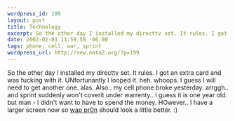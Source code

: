 ```yaml
--- 
wordpress_id: 199
layout: post
title: Technology
excerpt: So the other day I installed my directtv set. It rules. I got an extra card and was fucking with it. UNfortunantly I looped it. heh. whoops. I guess I will need to get another one. alas. Also.. my cell phone broke yesterday. arrggh.. and sprint suddenly won't coverit under warrenty.. I guess it is one year old. but man - I didn't want to have to spend the money. HOwever.. I have a larger screen...
date: 2002-02-01 11:59:59 -06:00
tags: phone, cell, war, sprint
wordpress_url: http://new.nata2.org/?p=199
---
```

So the other day I installed my directtv set. It rules. I got an extra card and was fucking with it. UNfortunantly I looped it. heh. whoops. I guess I will need to get another one. alas. Also.. my cell phone broke yesterday. arrggh.. and sprint suddenly won't coverit under warrenty.. I guess it is one year old. but man - I didn't want to have to spend the money. HOwever.. I have a larger screen now so <a href="http://www.phonerotica.com">wap pr0n</a> should look a little better. :)
